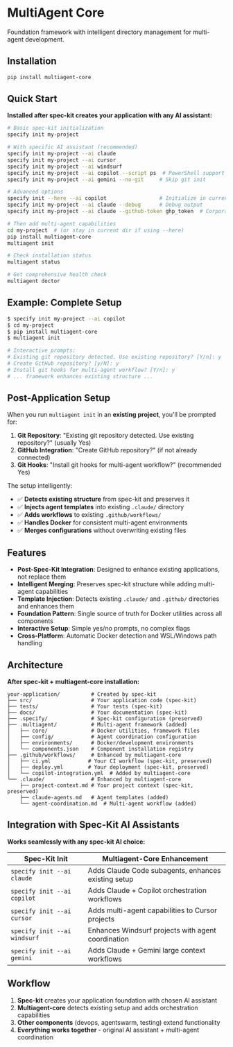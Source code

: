 # MultiAgent Core

Foundation framework with intelligent directory management for multi-agent development.

## Installation

```bash
pip install multiagent-core
```

## Quick Start

**Installed after spec-kit creates your application with any AI assistant:**

```bash
# Basic spec-kit initialization
specify init my-project

# With specific AI assistant (recommended)
specify init my-project --ai claude
specify init my-project --ai cursor  
specify init my-project --ai windsurf
specify init my-project --ai copilot --script ps  # PowerShell support
specify init my-project --ai gemini --no-git     # Skip git init

# Advanced options
specify init --here --ai copilot                 # Initialize in current directory
specify init my-project --ai claude --debug      # Debug output
specify init my-project --ai claude --github-token ghp_token  # Corporate environments

# Then add multi-agent capabilities
cd my-project  # (or stay in current dir if using --here)
pip install multiagent-core
multiagent init

# Check installation status  
multiagent status

# Get comprehensive health check
multiagent doctor
```

## Example: Complete Setup

```bash
$ specify init my-project --ai copilot
$ cd my-project
$ pip install multiagent-core
$ multiagent init

# Interactive prompts:
# Existing git repository detected. Use existing repository? [Y/n]: y
# Create GitHub repository? [y/N]: y  
# Install git hooks for multi-agent workflow? [Y/n]: y
# ... framework enhances existing structure ...
```

## Post-Application Setup

When you run `multiagent init` in an **existing project**, you'll be prompted for:

1. **Git Repository**: "Existing git repository detected. Use existing repository?" (usually Yes)
2. **GitHub Integration**: "Create GitHub repository?" (if not already connected)  
3. **Git Hooks**: "Install git hooks for multi-agent workflow?" (recommended Yes)

The setup intelligently:
- ✅ **Detects existing structure** from spec-kit and preserves it
- ✅ **Injects agent templates** into existing `.claude/` directory
- ✅ **Adds workflows** to existing `.github/workflows/` 
- ✅ **Handles Docker** for consistent multi-agent environments
- ✅ **Merges configurations** without overwriting existing files

## Features

- **Post-Spec-Kit Integration**: Designed to enhance existing applications, not replace them
- **Intelligent Merging**: Preserves spec-kit structure while adding multi-agent capabilities
- **Template Injection**: Detects existing `.claude/` and `.github/` directories and enhances them
- **Foundation Pattern**: Single source of truth for Docker utilities across all components
- **Interactive Setup**: Simple yes/no prompts, no complex flags
- **Cross-Platform**: Automatic Docker detection and WSL/Windows path handling

## Architecture

**After spec-kit + multiagent-core installation:**

```
your-application/          # Created by spec-kit
├── src/                   # Your application code (spec-kit)
├── tests/                 # Your tests (spec-kit)
├── docs/                  # Your documentation (spec-kit)
├── .specify/              # Spec-kit configuration (preserved)
├── .multiagent/           # Multi-agent framework (added)
│   ├── core/              # Docker utilities, framework files
│   ├── config/            # Agent coordination configuration
│   ├── environments/      # Docker/development environments
│   └── components.json    # Component installation registry
├── .github/workflows/     # Enhanced by multiagent-core
│   ├── ci.yml            # Your CI workflow (spec-kit, preserved)
│   ├── deploy.yml        # Your deployment (spec-kit, preserved)
│   └── copilot-integration.yml  # Added by multiagent-core
└── .claude/               # Enhanced by multiagent-core
    ├── project-context.md # Your project context (spec-kit, preserved)
    ├── claude-agents.md   # Agent templates (added)
    └── agent-coordination.md  # Multi-agent workflow (added)
```

## Integration with Spec-Kit AI Assistants

**Works seamlessly with any spec-kit AI choice:**

| Spec-Kit Init | Multiagent-Core Enhancement |
|---------------|----------------------------|
| `specify init --ai claude` | Adds Claude Code subagents, enhances existing setup |
| `specify init --ai copilot` | Adds Claude + Copilot orchestration workflows |
| `specify init --ai cursor` | Adds multi-agent capabilities to Cursor projects |
| `specify init --ai windsurf` | Enhances Windsurf projects with agent coordination |
| `specify init --ai gemini` | Adds Claude + Gemini large context workflows |

## Workflow

1. **Spec-kit** creates your application foundation with chosen AI assistant
2. **Multiagent-core** detects existing setup and adds orchestration capabilities  
3. **Other components** (devops, agentswarm, testing) extend functionality
4. **Everything works together** - original AI assistant + multi-agent coordination
